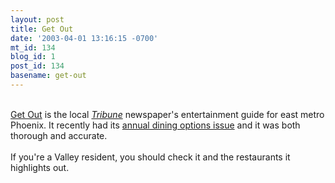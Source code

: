 ```yaml
---
layout: post
title: Get Out
date: '2003-04-01 13:16:15 -0700'
mt_id: 134
blog_id: 1
post_id: 134
basename: get-out
---
```

<br /><a href="http://www.getoutaz.com/">Get Out</a> is the local <a href="http://www.eastvalleytribune.com/"><cite>Tribune</cite></a> newspaper's entertainment guide for east metro Phoenix. It recently had its <a href="http://www.getoutaz.com/dining/ed0327.shtml">annual dining options issue</a> and it was both thorough and accurate.<br /><br />If you're a Valley resident, you should check it and the restaurants it highlights out.<br /><br /><br />
